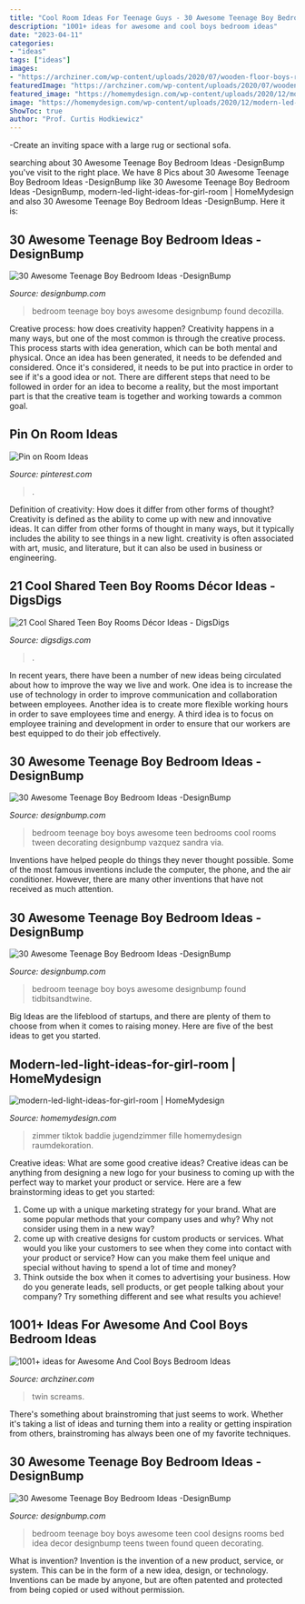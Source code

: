```yaml
---
title: "Cool Room Ideas For Teenage Guys - 30 Awesome Teenage Boy Bedroom Ideas -designbump"
description: "1001+ ideas for awesome and cool boys bedroom ideas"
date: "2023-04-11"
categories:
- "ideas"
tags: ["ideas"]
images:
- "https://archziner.com/wp-content/uploads/2020/07/wooden-floor-boys-room-paint-ideas-twin-bed-with-grey-bed-sheets-blue-led-lights-underneath-blue-white-poster-above-the-bed.jpg"
featuredImage: "https://archziner.com/wp-content/uploads/2020/07/wooden-floor-boys-room-paint-ideas-twin-bed-with-grey-bed-sheets-blue-led-lights-underneath-blue-white-poster-above-the-bed.jpg"
featured_image: "https://homemydesign.com/wp-content/uploads/2020/12/modern-led-light-ideas-for-girl-room.jpg"
image: "https://homemydesign.com/wp-content/uploads/2020/12/modern-led-light-ideas-for-girl-room.jpg"
ShowToc: true
author: "Prof. Curtis Hodkiewicz"
---
```



-Create an inviting space with a large rug or sectional sofa.

	

		
searching about 30 Awesome Teenage Boy Bedroom Ideas -DesignBump you've visit to the right place. We have 8 Pics about 30 Awesome Teenage Boy Bedroom Ideas -DesignBump like 30 Awesome Teenage Boy Bedroom Ideas -DesignBump, modern-led-light-ideas-for-girl-room | HomeMydesign and also 30 Awesome Teenage Boy Bedroom Ideas -DesignBump. Here it is:
		
    
## 30 Awesome Teenage Boy Bedroom Ideas -DesignBump

<img loading=lazy src="https://cdn.designbump.com/wp-content/uploads/2014/10/teenage-boys-bedroom-ideas-024.jpg" onerror="this.onerror=null;this.src='https://tse3.mm.bing.net/th?id=OIP.A4U1VQF9cu2jo4ubTmK-NwHaJ4&amp;pid=15.1';" alt="30 Awesome Teenage Boy Bedroom Ideas -DesignBump">

_Source: designbump.com_

>bedroom teenage boy boys awesome designbump found decozilla. 

	

Creative process: how does creativity happen?
Creativity happens in a many ways, but one of the most common is through the creative process. This process starts with idea generation, which can be both mental and physical. Once an idea has been generated, it needs to be defended and considered. Once it's considered, it needs to be put into practice in order to see if it's a good idea or not. There are different steps that need to be followed in order for an idea to become a reality, but the most important part is that the creative team is together and working towards a common goal.

    
## Pin On Room Ideas

<img loading=lazy src="https://i.pinimg.com/736x/a6/dd/4c/a6dd4c4a718d0ca06a2820d0eb5399ba.jpg" onerror="this.onerror=null;this.src='https://tse2.mm.bing.net/th?id=OIP.FpWkYXU_pU6TOneBvugOZwAAAA&amp;pid=15.1';" alt="Pin on Room Ideas">

_Source: pinterest.com_

>. 

	

Definition of creativity: How does it differ from other forms of thought?
Creativity is defined as the ability to come up with new and innovative ideas. It can differ from other forms of thought in many ways, but it typically includes the ability to see things in a new light. creativity is often associated with art, music, and literature, but it can also be used in business or engineering.

    
## 21 Cool Shared Teen Boy Rooms Décor Ideas - DigsDigs

<img loading=lazy src="https://www.digsdigs.com/photos/cool-shared-teen-boy-rooms-decor-ideas-1.jpg" onerror="this.onerror=null;this.src='https://tse3.mm.bing.net/th?id=OIP.tBFWMzvjAI4siFnX_akvFQAAAA&amp;pid=15.1';" alt="21 Cool Shared Teen Boy Rooms Décor Ideas - DigsDigs">

_Source: digsdigs.com_

>. 

	

In recent years, there have been a number of new ideas being circulated about how to improve the way we live and work. One idea is to increase the use of technology in order to improve communication and collaboration between employees. Another idea is to create more flexible working hours in order to save employees time and energy. A third idea is to focus on employee training and development in order to ensure that our workers are best equipped to do their job effectively.

    
## 30 Awesome Teenage Boy Bedroom Ideas -DesignBump

<img loading=lazy src="https://designbump.com/wp-content/uploads/2014/10/teenage-boys-bedroom-ideas-015.jpg" onerror="this.onerror=null;this.src='https://tse2.mm.bing.net/th?id=OIP.-1IDI0KTKe4gPj0mF8EPbAHaGA&amp;pid=15.1';" alt="30 Awesome Teenage Boy Bedroom Ideas -DesignBump">

_Source: designbump.com_

>bedroom teenage boy boys awesome teen bedrooms cool rooms tween decorating designbump vazquez sandra via. 

	

Inventions have helped people do things they never thought possible. Some of the most famous inventions include the computer, the phone, and the air conditioner. However, there are many other inventions that have not received as much attention.

    
## 30 Awesome Teenage Boy Bedroom Ideas -DesignBump

<img loading=lazy src="http://designbump.com/wp-content/uploads/2014/10/teenage-boys-bedroom-ideas-008.jpg" onerror="this.onerror=null;this.src='https://tse1.mm.bing.net/th?id=OIP.VEpksur-u2tCvLKklQLGtgAAAA&amp;pid=15.1';" alt="30 Awesome Teenage Boy Bedroom Ideas -DesignBump">

_Source: designbump.com_

>bedroom teenage boy boys awesome designbump found tidbitsandtwine. 

	

Big Ideas are the lifeblood of startups, and there are plenty of them to choose from when it comes to raising money. Here are five of the best ideas to get you started.

    
## Modern-led-light-ideas-for-girl-room | HomeMydesign

<img loading=lazy src="https://homemydesign.com/wp-content/uploads/2020/12/modern-led-light-ideas-for-girl-room.jpg" onerror="this.onerror=null;this.src='https://tse3.mm.bing.net/th?id=OIP.d15oQIq6UwSVWkQ_K5oI5wHaKB&amp;pid=15.1';" alt="modern-led-light-ideas-for-girl-room | HomeMydesign">

_Source: homemydesign.com_

>zimmer tiktok baddie jugendzimmer fille homemydesign raumdekoration. 

	

Creative ideas: What are some good creative ideas?
Creative ideas can be anything from designing a new logo for your business to coming up with the perfect way to market your product or service. Here are a few brainstorming ideas to get you started: 
1. Come up with a unique marketing strategy for your brand. What are some popular methods that your company uses and why? Why not consider using them in a new way? 
2. come up with creative designs for custom products or services. What would you like your customers to see when they come into contact with your product or service? How can you make them feel unique and special without having to spend a lot of time and money? 
3. Think outside the box when it comes to advertising your business. How do you generate leads, sell products, or get people talking about your company? Try something different and see what results you achieve!

    
## 1001+ Ideas For Awesome And Cool Boys Bedroom Ideas

<img loading=lazy src="https://archziner.com/wp-content/uploads/2020/07/wooden-floor-boys-room-paint-ideas-twin-bed-with-grey-bed-sheets-blue-led-lights-underneath-blue-white-poster-above-the-bed.jpg" onerror="this.onerror=null;this.src='https://tse1.mm.bing.net/th?id=OIP.zHGjuch15cMg3XqDFP9YDQHaJ3&amp;pid=15.1';" alt="1001+ ideas for Awesome And Cool Boys Bedroom Ideas">

_Source: archziner.com_

>twin screams. 

	

There's something about brainstroming that just seems to work. Whether it's taking a list of ideas and turning them into a reality or getting inspiration from others, brainstroming has always been one of my favorite techniques.

    
## 30 Awesome Teenage Boy Bedroom Ideas -DesignBump

<img loading=lazy src="https://designbump.com/wp-content/uploads/2014/10/teenage-boys-bedroom-ideas-007.jpg" onerror="this.onerror=null;this.src='https://tse1.mm.bing.net/th?id=OIP.LDFzvFKJXD5Cf9THLPNeRAHaJ4&amp;pid=15.1';" alt="30 Awesome Teenage Boy Bedroom Ideas -DesignBump">

_Source: designbump.com_

>bedroom teenage boy boys awesome teen cool designs rooms bed idea decor designbump teens tween found queen decorating. 

	

What is invention?
Invention is the invention of a new product, service, or system. This can be in the form of a new idea, design, or technology. Inventions can be made by anyone, but are often patented and protected from being copied or used without permission.


